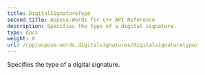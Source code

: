 ```yaml
---
title: DigitalSignatureType
second_title: Aspose.Words for C++ API Reference
description: Specifies the type of a digital signature. 
type: docs
weight: 0
url: /cpp/aspose.words.digitalsignatures/digitalsignaturetype/
---
```


Specifies the type of a digital signature. 

